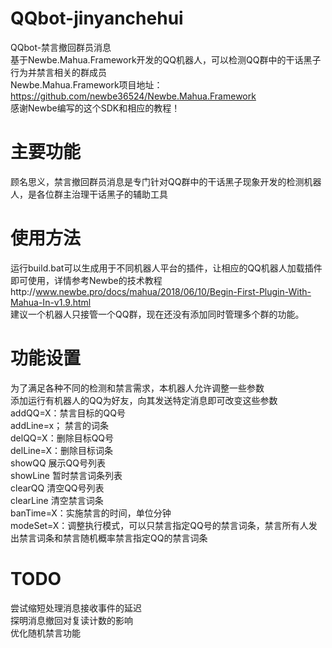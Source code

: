 # QQbot-jinyanchehui
QQbot-禁言撤回群员消息  
基于Newbe.Mahua.Framework开发的QQ机器人，可以检测QQ群中的干话黑子行为并禁言相关的群成员  
Newbe.Mahua.Framework项目地址：https://github.com/newbe36524/Newbe.Mahua.Framework  
感谢Newbe编写的这个SDK和相应的教程！  

# 主要功能
顾名思义，禁言撤回群员消息是专门针对QQ群中的干话黑子现象开发的检测机器人，是各位群主治理干话黑子的辅助工具  

# 使用方法
运行build.bat可以生成用于不同机器人平台的插件，让相应的QQ机器人加载插件即可使用，详情参考Newbe的技术教程http://www.newbe.pro/docs/mahua/2018/06/10/Begin-First-Plugin-With-Mahua-In-v1.9.html  
建议一个机器人只接管一个QQ群，现在还没有添加同时管理多个群的功能。  

# 功能设置
为了满足各种不同的检测和禁言需求，本机器人允许调整一些参数  
添加运行有机器人的QQ为好友，向其发送特定消息即可改变这些参数  
addQQ=X：禁言目标的QQ号  
addLine=x； 禁言的词条  
delQQ=X：删除目标QQ号  
delLine=X：删除目标词条  
showQQ 展示QQ号列表  
showLine 暂时禁言词条列表  
clearQQ 清空QQ号列表  
clearLine 清空禁言词条  
banTime=X：实施禁言的时间，单位分钟  
modeSet=X：调整执行模式，可以只禁言指定QQ号的禁言词条，禁言所有人发出禁言词条和禁言随机概率禁言指定QQ的禁言词条

# TODO
尝试缩短处理消息接收事件的延迟  
探明消息撤回对复读计数的影响  
优化随机禁言功能  



